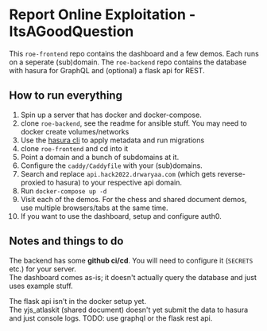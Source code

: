 # Report Online Exploitation - ItsAGoodQuestion

This `roe-frontend` repo contains the dashboard and a few demos. Each runs on a seperate (sub)domain.
The `roe-backend` repo contains the database with hasura for GraphQL and (optional) a flask api for REST.

## How to run everything

1. Spin up a server that has docker and docker-compose.
1. clone `roe-backend`, see the readme for ansible stuff. You may need to docker create volumes/networks
1. Use the [hasura cli](https://hasura.io/docs/latest/hasura-cli/index/) to apply metadata and run migrations
1. clone `roe-frontend` and cd into it
1. Point a domain and a bunch of subdomains at it.
1. Configure the `caddy/Caddyfile` with your (sub)domains.
1. Search and replace `api.hack2022.drwaryaa.com` (which gets reverse-proxied to hasura) to your respective api domain.
1. Run `docker-compose up -d`
1. Visit each of the demos. For the chess and shared document demos, use multiple browsers/tabs at the same time.
1. If you want to use the dashboard, setup and configure auth0.


## Notes and things to do

The backend has some **github ci/cd**. You will need to configure it (`SECRETS` etc.) for your server.  
The dashboard comes as-is; it doesn't actually query the database and just uses example stuff.

The flask api isn't in the docker setup yet.  
The yjs_atlaskit (shared document) doesn't yet submit the data to hasura and just console logs. TODO: use graphql or the flask rest api.
